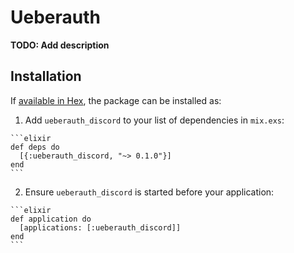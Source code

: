 # Ueberauth

**TODO: Add description**

## Installation

If [available in Hex](https://hex.pm/docs/publish), the package can be installed as:

  1. Add `ueberauth_discord` to your list of dependencies in `mix.exs`:

    ```elixir
    def deps do
      [{:ueberauth_discord, "~> 0.1.0"}]
    end
    ```

  2. Ensure `ueberauth_discord` is started before your application:

    ```elixir
    def application do
      [applications: [:ueberauth_discord]]
    end
    ```

